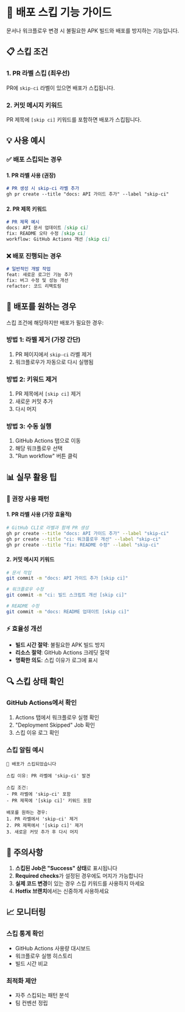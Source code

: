 # 🚫 배포 스킵 기능 가이드

문서나 워크플로우 변경 시 불필요한 APK 빌드와 배포를 방지하는 기능입니다.

## 📋 스킵 조건

### 1. **PR 라벨 스킵 (최우선)**
PR에 `skip-ci` 라벨이 있으면 배포가 스킵됩니다.

### 2. **커밋 메시지 키워드**
PR 제목에 `[skip ci]` 키워드를 포함하면 배포가 스킵됩니다.

## 💡 사용 예시

### ✅ 배포 스킵되는 경우

#### 1. **PR 라벨 사용 (권장)**
```markdown
# PR 생성 시 skip-ci 라벨 추가
gh pr create --title "docs: API 가이드 추가" --label "skip-ci"
```

#### 2. **PR 제목 키워드**
```markdown
# PR 제목 예시
docs: API 문서 업데이트 [skip ci]
fix: README 오타 수정 [skip ci]
workflow: GitHub Actions 개선 [skip ci]
```

### ❌ 배포 진행되는 경우

```markdown
# 일반적인 개발 작업
feat: 새로운 로그인 기능 추가
fix: 버그 수정 및 성능 개선
refactor: 코드 리팩토링
```

## 🔄 배포를 원하는 경우

스킵 조건에 해당하지만 배포가 필요한 경우:

### 방법 1: 라벨 제거 (가장 간단)
1. PR 페이지에서 `skip-ci` 라벨 제거
2. 워크플로우가 자동으로 다시 실행됨

### 방법 2: 키워드 제거
1. PR 제목에서 `[skip ci]` 제거
2. 새로운 커밋 추가
3. 다시 머지

### 방법 3: 수동 실행
1. GitHub Actions 탭으로 이동
2. 해당 워크플로우 선택
3. "Run workflow" 버튼 클릭

## 📊 실무 활용 팁

### 🎯 권장 사용 패턴

#### 1. **PR 라벨 사용 (가장 효율적)**
```bash
# GitHub CLI로 라벨과 함께 PR 생성
gh pr create --title "docs: API 가이드 추가" --label "skip-ci"
gh pr create --title "ci: 워크플로우 개선" --label "skip-ci"
gh pr create --title "fix: README 수정" --label "skip-ci"
```

#### 2. **커밋 메시지 키워드**
```bash
# 문서 작업
git commit -m "docs: API 가이드 추가 [skip ci]"

# 워크플로우 수정
git commit -m "ci: 빌드 스크립트 개선 [skip ci]"

# README 수정
git commit -m "docs: README 업데이트 [skip ci]"
```

### ⚡ 효율성 개선

- **빌드 시간 절약**: 불필요한 APK 빌드 방지
- **리소스 절약**: GitHub Actions 크레딧 절약
- **명확한 의도**: 스킵 이유가 로그에 표시

## 🔍 스킵 상태 확인

### GitHub Actions에서 확인
1. Actions 탭에서 워크플로우 실행 확인
2. "Deployment Skipped" Job 확인
3. 스킵 이유 로그 확인

### 스킵 알림 예시
```
🚫 배포가 스킵되었습니다

스킵 이유: PR 라벨에 'skip-ci' 발견

스킵 조건:
- PR 라벨에 'skip-ci' 포함
- PR 제목에 '[skip ci]' 키워드 포함

배포를 원하는 경우:
1. PR 라벨에서 'skip-ci' 제거
2. PR 제목에서 '[skip ci]' 제거
3. 새로운 커밋 추가 후 다시 머지
```

## 🚨 주의사항

1. **스킵된 Job은 "Success" 상태**로 표시됩니다
2. **Required checks**가 설정된 경우에도 머지가 가능합니다
3. **실제 코드 변경**이 있는 경우 스킵 키워드를 사용하지 마세요
4. **Hotfix 브랜치**에서는 신중하게 사용하세요

## 📈 모니터링

### 스킵 통계 확인
- GitHub Actions 사용량 대시보드
- 워크플로우 실행 히스토리
- 빌드 시간 비교

### 최적화 제안
- 자주 스킵되는 패턴 분석
- 팀 컨벤션 정립 